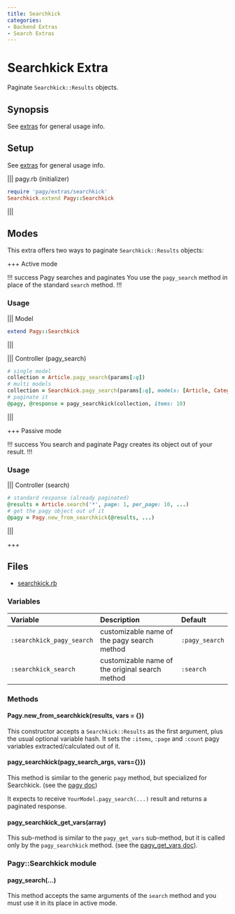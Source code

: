 ```yaml
---
title: Searchkick
categories:
- Backend Extras
- Search Extras
---
```

# Searchkick Extra

Paginate `Searchkick::Results` objects.

## Synopsis

See [extras](/docs/extras.md) for general usage info.

## Setup

See [extras](/docs/extras.md) for general usage info.

||| pagy.rb (initializer)
```ruby
require 'pagy/extras/searchkick'
Searchkick.extend Pagy::Searchkick
```
|||

## Modes

This extra offers two ways to paginate `Searchkick::Results` objects:

+++ Active mode

!!! success Pagy searches and paginates
You use the `pagy_search` method in place of the standard `search` method.
!!!

### Usage

||| Model
```ruby
extend Pagy::Searchkick
```
|||

||| Controller (pagy_search)
```ruby
# single model
collection = Article.pagy_search(params[:q])
# multi models
collection = Searchkick.pagy_search(params[:q], models: [Article, Categories])
# paginate it
@pagy, @response = pagy_searchkick(collection, items: 10)
```
|||

+++ Passive mode

!!! success You search and paginate
Pagy creates its object out of your result.
!!!

### Usage

||| Controller (search)
```ruby
# standard response (already paginated)
@results = Article.search('*', page: 1, per_page: 10, ...)
# get the pagy object out of it
@pagy = Pagy.new_from_searchkick(@results, ...)
```
|||

+++

## Files

- [searchkick.rb](https://github.com/ddnexus/pagy/blob/master/lib/pagy/extras/searchkick.rb)


### Variables

| Variable                  | Description                                     | Default        |
|:--------------------------|:------------------------------------------------|:---------------|
| `:searchkick_pagy_search` | customizable name of the pagy search method     | `:pagy_search` |
| `:searchkick_search`      | customizable name of the original search method | `:search`      |

### Methods

#### Pagy.new_from_searchkick(results, vars = {})

This constructor accepts a `Searchkick::Results` as the first argument, plus the usual optional variable hash. It sets the `:items`, `:page` and `:count` pagy variables extracted/calculated out of it.

#### pagy_searchkick(pagy_search_args, vars={}})

This method is similar to the generic `pagy` method, but specialized for Searchkick. (see the [pagy doc](/docs/api/backend.md#pagycollection-varsnil))

It expects to receive `YourModel.pagy_search(...)` result and returns a paginated response.

#### pagy_searchkick_get_vars(array)

This sub-method is similar to the `pagy_get_vars` sub-method, but it is called only by the `pagy_searchkick` method. (see the [pagy_get_vars doc](/docs/api/backend.md#pagy_get_varscollection-vars)).

### Pagy::Searchkick module

#### pagy_search(...)

This method accepts the same arguments of the `search` method and you must use it in its place in active mode.
